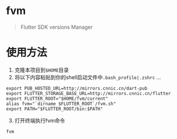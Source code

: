 # fvm
> Flutter SDK versions Manager

# 使用方法

1. 克隆本项目到`$HOME`目录
2. 将以下内容粘贴到你的shell启动文件中`.bash_profile|.zshrc` ...

```
export PUB_HOSTED_URL=http://mirrors.cnnic.cn/dart-pub
export FLUTTER_STORAGE_BASE_URL=http://mirrors.cnnic.cn/flutter 
export FLUTTER_ROOT="$HOME/fvm/current"
alias fvm="`dirname $FLUTTER_ROOT`/fvm.sh"
export PATH="$FLUTTER_ROOT/bin:$PATH"
```

3. 打开终端执行fvm命令
```
fvm
```